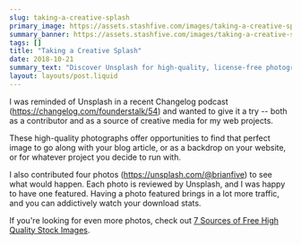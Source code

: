 ```yaml
---
slug: taking-a-creative-splash
primary_image: https://assets.stashfive.com/images/taking-a-creative-splash/full.jpeg
summary_banner: https://assets.stashfive.com/images/taking-a-creative-splash/slice.jpeg
tags: []
title: "Taking a Creative Splash"
date: 2018-10-21
summary_text: "Discover Unsplash for high-quality, license-free photography perfect for blogs and web projects. My experience as contributor and user of the platform."
layout: layouts/post.liquid
---
```


I was reminded of Unsplash in a recent Changelog podcast (<https://changelog.com/founderstalk/54>) and wanted to give it a try -- both as a contributor and as a source of creative media for my web projects.

These high-quality photographs offer opportunities to find that perfect image to go along with your blog article, or as a backdrop on your website, or for whatever project you decide to run with.

I also contributed four photos (<https://unsplash.com/@brianfive>) to see what would happen. Each photo is reviewed by Unsplash, and I was happy to have one featured. Having a photo featured brings in a lot more traffic, and you can addictively watch your download stats.

If you're looking for even more photos, check out [7 Sources of Free High Quality Stock Images](https://www.entrepreneur.com/article/248683).
